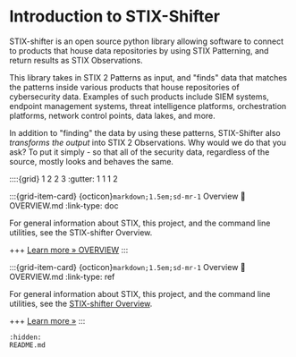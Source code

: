 # Introduction to STIX-Shifter

STIX-shifter is an open source python library allowing software to connect to products that house data repositories by using STIX Patterning, and return results as STIX Observations.

This library takes in STIX 2 Patterns as input, and "finds" data that matches the patterns inside various products that house repositories of cybersecurity data. Examples of such products include SIEM systems, endpoint management systems, threat intelligence platforms, orchestration platforms, network control points, data lakes, and more.

In addition to "finding" the data by using these patterns, STIX-Shifter also _transforms the output_ into STIX 2 Observations. Why would we do that you ask? To put it simply - so that all of the security data, regardless of the source, mostly looks and behaves the same.

::::{grid} 1 2 2 3
:gutter: 1 1 1 2

:::{grid-item-card} {octicon}`markdown;1.5em;sd-mr-1` Overview
:link:  OVERVIEW.md
:link-type: doc

For general information about STIX, this project, and the command line utilities, see the STIX-shifter Overview.

+++
[Learn more » OVERVIEW](OVERVIEW.md)
:::

:::{grid-item-card} {octicon}`markdown;1.5em;sd-mr-1` Overview
:link:  OVERVIEW.md
:link-type: ref

For general information about STIX, this project, and the command line utilities, see the [STIX-shifter Overview](OVERVIEW.md).

+++
[Learn more »](OVERVIEW.md)
:::

```{toctree}
:hidden:
README.md
```